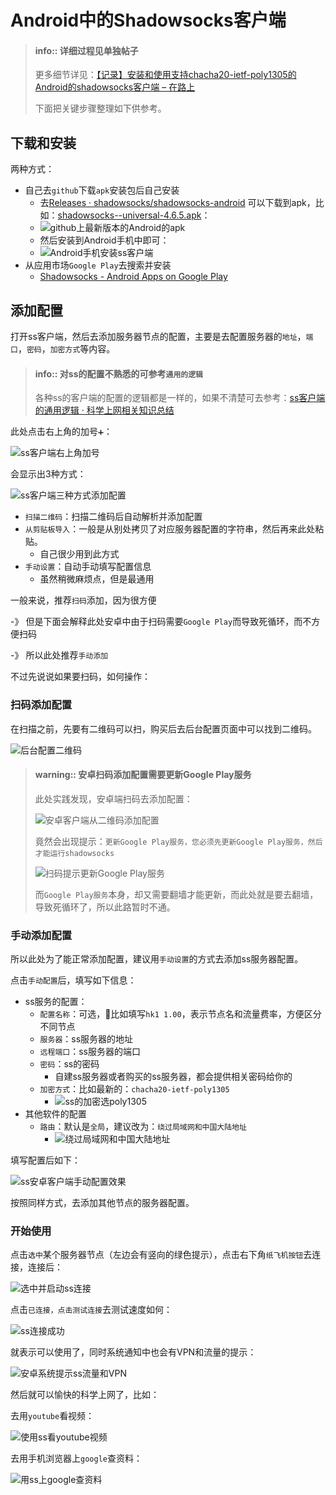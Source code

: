 # Android中的Shadowsocks客户端

> #### info:: 详细过程见单独帖子
>
> 更多细节详见：[【记录】安装和使用支持chacha20-ietf-poly1305的Android的shadowsocks客户端 – 在路上](https://www.crifan.com/install_and_use_android_shadowsocks_client_support_chacha20_ietf_poly1305/)
>
> 下面把关键步骤整理如下供参考。

## 下载和安装

两种方式：

* 自己去`github`下载`apk`安装包后自己安装
  * 去[Releases · shadowsocks/shadowsocks-android](https://github.com/shadowsocks/shadowsocks-android/releases) 可以下载到apk，比如：[shadowsocks--universal-4.6.5.apk](https://github.com/shadowsocks/shadowsocks-android/releases/download/v4.6.5/shadowsocks--universal-4.6.5.apk)：
  * ![github上最新版本的Android的apk](../../../../assets/img/github_download_ss_android_apk.png)
  * 然后安装到Android手机中即可：
  * ![Android手机安装ss客户端](../../../../assets/img/install_ss_android_apk_universal.png)
* 从应用市场`Google Play`去搜索并安装
  * [Shadowsocks - Android Apps on Google Play](https://play.google.com/store/apps/details?id=com.github.shadowsocks)

## 添加配置

打开ss客户端，然后去添加服务器节点的配置，主要是去配置服务器的`地址`，`端口`，`密码`，`加密方式`等内容。

> #### info:: 对ss的配置不熟悉的可参考`通用的逻辑`
>
> 各种ss的客户端的配置的逻辑都是一样的，如果不清楚可去参考：[ss客户端的通用逻辑 · 科学上网相关知识总结](https://book.crifan.com/books/scientific_network_summary/website/server_client_mode/ss_client/client_common_logic.html)

此处点击右上角的加号`➕`：

![ss客户端右上角加号](../../../../assets/img/ss_client_top_add_button.png)

会显示出3种方式：

![ss客户端三种方式添加配置](../../../../assets/img/ss_android_3_method_add_config.png)

* `扫描二维码`：扫描二维码后自动解析并添加配置
* `从剪贴板导入`：一般是从别处拷贝了对应服务器配置的字符串，然后再来此处粘贴。
  * 自己很少用到此方式
* `手动设置`：自动手动填写配置信息
  * 虽然稍微麻烦点，但是最通用

一般来说，推荐`扫码`添加，因为很方便

-》 但是下面会解释此处安卓中由于扫码需要`Google Play`而导致死循环，而不方便扫码

-》 所以此处推荐`手动添加`

不过先说说如果要扫码，如何操作：

### 扫码添加配置

在扫描之前，先要有二维码可以扫，购买后去后台配置页面中可以找到二维码。

![后台配置二维码](../../../../assets/img/shadowsocks_nu_admin_config_qrcode.png)

> #### warning:: 安卓扫码添加配置需要更新Google Play服务
>
> 此处实践发现，安卓端扫码去添加配置：
> 
> ![安卓客户端从二维码添加配置](../../../../assets/img/android_ss_client_add_config_from_qrcode.png)
> 
> 竟然会出现提示：`更新Google Play服务，您必须先更新Google Play服务，然后才能运行shadowsocks`
> 
> ![扫码提示更新Google Play服务](../../../../assets/img/scan_code_notice_update_google_play_service.png)
>
> 而`Google Play服务`本身，却又需要翻墙才能更新，而此处就是要去翻墙，导致死循环了，所以此路暂时不通。

### 手动添加配置

所以此处为了能正常添加配置，建议用`手动设置`的方式去添加ss服务器配置。

点击`手动配置`后，填写如下信息：

* ss服务的配置：
  * `配置名称`：可选，比如填写`hk1 1.00`，表示节点名和流量费率，方便区分不同节点
  * `服务器`：ss服务器的地址
  * `远程端口`：ss服务器的端口
  * `密码`：ss的密码
    * 自建ss服务器或者购买的ss服务器，都会提供相关密码给你的
  * `加密方式`：比如最新的：`chacha20-ietf-poly1305`
    * ![ss的加密选poly1305](../../../../assets/img/ss_config_encrypt_use_poly1305.png)
* 其他软件的配置
  * `路由`：默认是`全局`，建议改为：`绕过局域网和中国大陆地址`
    * ![绕过局域网和中国大陆地址](../../../../assets/img/ss_route_bypass_local_and_china_url.png)

填写配置后如下：

![ss安卓客户端手动配置效果](../../../../assets/img/ss_android_added_config_effect.png)

按照同样方式，去添加其他节点的服务器配置。

### 开始使用

点击`选中`某个服务器节点（左边会有竖向的绿色提示），点击右下角`纸飞机按钮`去连接，连接后：

![选中并启动ss连接](../../../../assets/img/ss_select_and_click_to_run_start.png)

点击`已连接，点击测试连接`去测试速度如何：

![ss连接成功](../../../../assets/img/ss_show_connect_ok_and_delay.png)

就表示可以使用了，同时系统通知中也会有VPN和流量的提示：

![安卓系统提示ss流量和VPN](../../../../assets/img/android_system_notice_ss_traffic.png)

然后就可以愉快的科学上网了，比如：

去用`youtube`看视频：

![使用ss看youtube视频](../../../../assets/img/android_use_youtube_see_video.png)

去用手机浏览器上`google`查资料：

![用ss上google查资料](../../../../assets/img/ss_android_browser_google_search.png)

